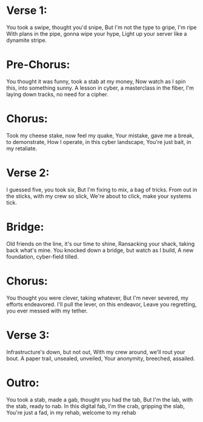# Verse 1:
You took a swipe, thought you'd snipe,
But I'm not the type to gripe, I'm ripe
With plans in the pipe, gonna wipe your hype,
Light up your server like a dynamite stripe.

# Pre-Chorus:
You thought it was funny, took a stab at my money,
Now watch as I spin this, into something sunny.
A lesson in cyber, a masterclass in the fiber,
I'm laying down tracks, no need for a cipher.

# Chorus:
Took my cheese stake, now feel my quake,
Your mistake, gave me a break, to demonstrate,
How I operate, in this cyber landscape,
You're just bait, in my retaliate.

# Verse 2:
I guessed five, you took six,
But I'm fixing to mix, a bag of tricks.
From out in the sticks, with my crew so slick,
We're about to click, make your systems tick.

# Bridge:
Old friends on the line, it's our time to shine,
Ransacking your shack, taking back what's mine.
You knocked down a bridge, but watch as I build,
A new foundation, cyber-field tilled.

# Chorus:
You thought you were clever, taking whatever,
But I'm never severed, my efforts endeavored.
I'll pull the lever, on this endeavor,
Leave you regretting, you ever messed with my tether.

# Verse 3:
Infrastructure's down, but not out,
With my crew around, we'll rout your bout.
A paper trail, unsealed, unveiled,
Your anonymity, breeched, assailed.

# Outro:
You took a stab, made a gab, thought you had the tab,
But I'm the lab, with the stab, ready to nab.
In this digital fab, I'm the crab, gripping the slab,
You're just a fad, in my rehab, welcome to my rehab
